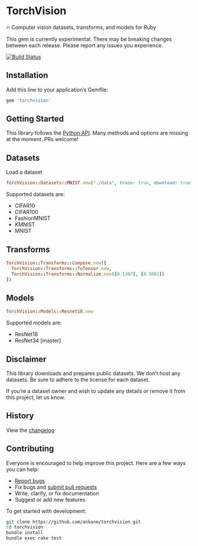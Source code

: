 # TorchVision

:fire: Computer vision datasets, transforms, and models for Ruby

This gem is currently experimental. There may be breaking changes between each release. Please report any issues you experience.

[![Build Status](https://travis-ci.org/ankane/torchvision.svg?branch=master)](https://travis-ci.org/ankane/torchvision)

## Installation

Add this line to your application’s Gemfile:

```ruby
gem 'torchvision'
```

## Getting Started

This library follows the [Python API](https://pytorch.org/docs/master/torchvision/). Many methods and options are missing at the moment. PRs welcome!

## Datasets

Load a dataset

```ruby
TorchVision::Datasets::MNIST.new("./data", train: true, download: true)
```

Supported datasets are:

- CIFAR10
- CIFAR100
- FashionMNIST
- KMNIST
- MNIST

## Transforms

```ruby
TorchVision::Transforms::Compose.new([
  TorchVision::Transforms::ToTensor.new,
  TorchVision::Transforms::Normalize.new([0.1307], [0.3081])
])
```

## Models

```ruby
TorchVision::Models::Resnet18.new
```

Supported models are:

- ResNet18
- ResNet34 [master]

## Disclaimer

This library downloads and prepares public datasets. We don’t host any datasets. Be sure to adhere to the license for each dataset.

If you’re a dataset owner and wish to update any details or remove it from this project, let us know.

## History

View the [changelog](https://github.com/ankane/torchvision/blob/master/CHANGELOG.md)

## Contributing

Everyone is encouraged to help improve this project. Here are a few ways you can help:

- [Report bugs](https://github.com/ankane/torchvision/issues)
- Fix bugs and [submit pull requests](https://github.com/ankane/torchvision/pulls)
- Write, clarify, or fix documentation
- Suggest or add new features

To get started with development:

```sh
git clone https://github.com/ankane/torchvision.git
cd torchvision
bundle install
bundle exec rake test
```
